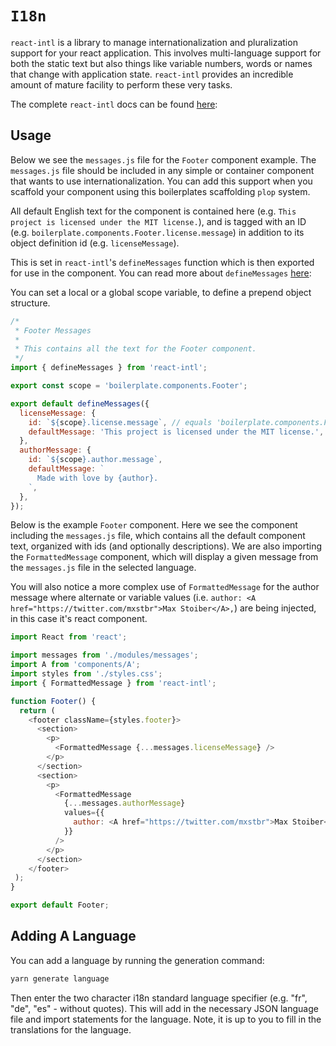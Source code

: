 # `I18n`

`react-intl` is a library to manage internationalization and pluralization support
for your react application. This involves multi-language support for both the static text but
also things like variable numbers, words or names that change with application state.
`react-intl` provides an incredible amount of mature facility to perform these very tasks.

The complete `react-intl` docs can be found [here](https://github.com/yahoo/react-intl/wiki):

## Usage

Below we see the `messages.js` file for the `Footer` component example. The `messages.js` file
should be included in any simple or container component that wants to use internationalization.
You can add this support when you scaffold your component using this boilerplates scaffolding
`plop` system.

All default English text for the component is contained here (e.g. `This project is licensed under the MIT license.`),
and is tagged with an ID (e.g. `boilerplate.components.Footer.license.message`) in addition
to its object definition id (e.g. `licenseMessage`).

This is set in `react-intl`'s `defineMessages` function which is then exported for use in the
component. You can read more about `defineMessages` [here](https://github.com/yahoo/react-intl/wiki/API#definemessages):

You can set a local or a global scope variable, to define a prepend object structure.

```js
/*
 * Footer Messages
 *
 * This contains all the text for the Footer component.
 */
import { defineMessages } from 'react-intl';

export const scope = 'boilerplate.components.Footer';

export default defineMessages({
  licenseMessage: {
    id: `${scope}.license.message`, // equals 'boilerplate.components.Footer.license.message'
    defaultMessage: 'This project is licensed under the MIT license.',
  },
  authorMessage: {
    id: `${scope}.author.message`,
    defaultMessage: `
      Made with love by {author}.
    `,
  },
});
```

Below is the example `Footer` component. Here we see the component including the `messages.js`
file, which contains all the default component text, organized with ids (and optionally descriptions).
We are also importing the `FormattedMessage` component, which will display a given message from
the `messages.js` file in the selected language.

You will also notice a more complex use of `FormattedMessage` for the author message where alternate
or variable values (i.e. `author: <A href="https://twitter.com/mxstbr">Max Stoiber</A>,`) are being
injected, in this case it's react component.

```js
import React from 'react';

import messages from './modules/messages';
import A from 'components/A';
import styles from './styles.css';
import { FormattedMessage } from 'react-intl';

function Footer() {
  return (
    <footer className={styles.footer}>
      <section>
        <p>
          <FormattedMessage {...messages.licenseMessage} />
        </p>
      </section>
      <section>
        <p>
          <FormattedMessage
            {...messages.authorMessage}
            values={{
              author: <A href="https://twitter.com/mxstbr">Max Stoiber</A>,
            }}
          />
        </p>
      </section>
    </footer>
 );
}

export default Footer;
```

## Adding A Language

You can add a language by running the generation command:

```sh
yarn generate language
```

Then enter the two character i18n standard language specifier
(e.g. "fr", "de", "es" - without quotes). This will add in the necessary JSON
language file and import statements for the language. Note, it is up to you to
fill in the translations for the language.
